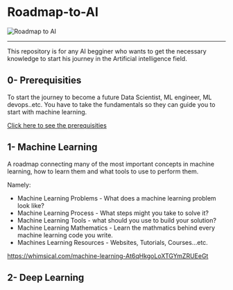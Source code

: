 # Roadmap-to-AI

![Roadmap to AI](https://user-images.githubusercontent.com/81964452/166590729-c3a6771c-7317-40e2-9c8c-49537468ff5e.png)

---

This repository is for any AI begginer who wants to get the necessary knowledge to start his journey in the Artificial intelligence field.


## 0- Prerequisities

To start the journey to become a future Data Scientist, ML engineer, ML devops..etc.
You have to take the fundamentals so they can guide you to start with machine learning.

[Click here to see the prerequisities](https://github.com/Basel-anaya/Roadmap-to-AI/tree/main/Prerequisites)

## 1- Machine Learning

A roadmap connecting many of the most important concepts in machine learning, how to learn them and what tools to use to perform them.

Namely:

- Machine Learning Problems - What does a machine learning problem look like?
- Machine Learning Process - What steps might you take to solve it?
- Machine Learning Tools - what should you use to build your solution?
- Machine Learning Mathematics - Learn the mathmatics behind every machine learning code you write.
- Machines Learning Resources - Websites, Tutorials, Courses...etc.

https://whimsical.com/machine-learning-At6qHkgoLoXTGYmZRUEeGt

## 2- Deep Learning
